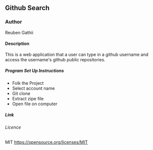 ## Github Search 

### Author
Reuben Gathii

#### Description
This is a web application that a user can type in a github username and access the username's github public repositories.

##### Program Set Up Instructions 
* Folk the Project 
* Select account name 
* Git clone 
* Extract zipe file 
* Open file on computer 

##### Link

###### Licence 
MIT  https://opensource.org/licenses/MIT